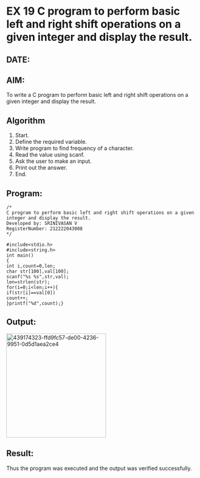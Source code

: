 # EX 19 C program to perform basic left and right shift operations on a given integer and display the result.
## DATE:
## AIM:
To write a C program to perform basic left and right shift operations on a given integer and display the result.

## Algorithm
1. Start.
2. Define the required variable.
3. Write program to find frequency of a character.
4. Read the value using scanf.
5.  Ask the user to make an input.
6.   Print out the answer.
7.   End.

## Program:
```
/*
C program to perform basic left and right shift operations on a given integer and display the result.
Developed by: SRINIVASAN V
RegisterNumber: 212222043008 
*/
```
```
#include<stdio.h>
#include<string.h>
int main()
{
int i,count=0,len;
char str[100],val[100];
scanf("%s %s",str,val);
len=strlen(str);
for(i=0;i<len;i++){
if(str[i]==val[0])
count++;
}printf("%d",count);}
```
## Output:
<img width="262" height="273" alt="439174323-ffd9fc57-de00-4236-9951-0d5d1aea2ce4" src="https://github.com/user-attachments/assets/db94fa46-ce8a-4d0a-83c7-069da0a65887" />




## Result:
Thus the program was executed and the output was verified successfully.
